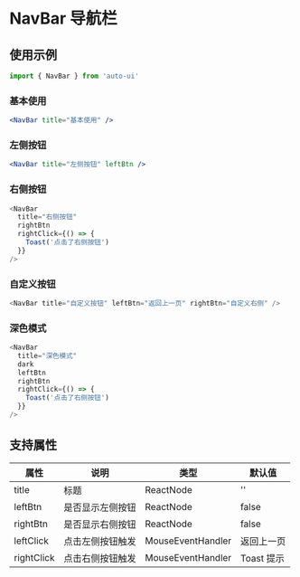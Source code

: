 ---
---

# NavBar 导航栏

## 使用示例

```jsx
import { NavBar } from 'auto-ui'
```

### 基本使用

```jsx
<NavBar title="基本使用" />
```

### 左侧按钮

```jsx
<NavBar title="左侧按钮" leftBtn />
```

### 右侧按钮

```js
<NavBar
  title="右侧按钮"
  rightBtn
  rightClick={() => {
    Toast('点击了右侧按钮')
  }}
/>
```

### 自定义按钮

```js
<NavBar title="自定义按钮" leftBtn="返回上一页" rightBtn="自定义右侧" />
```

### 深色模式

```js
<NavBar
  title="深色模式"
  dark
  leftBtn
  rightBtn
  rightClick={() => {
    Toast('点击了右侧按钮')
  }}
/>
```

## 支持属性

| 属性       | 说明             | 类型                              | 默认值     |
| ---------- | ---------------- | --------------------------------- | ---------- |
| title      | 标题             | ReactNode                         | ''         |
| leftBtn    | 是否显示左侧按钮 | ReactNode                         | false      |
| rightBtn   | 是否显示右侧按钮 | ReactNode                         | false      |
| leftClick  | 点击左侧按钮触发 | MouseEventHandler<HTMLDivElement> | 返回上一页 |
| rightClick | 点击右侧按钮触发 | MouseEventHandler<HTMLDivElement> | Toast 提示 |
